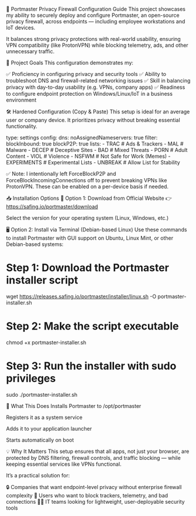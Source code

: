 🔧 Portmaster Privacy Firewall Configuration Guide
This project showcases my ability to securely deploy and configure Portmaster, an open-source privacy firewall, across endpoints — including employee workstations and IoT devices.

It balances strong privacy protections with real-world usability, ensuring VPN compatibility (like ProtonVPN) while blocking telemetry, ads, and other unnecessary traffic.

🎯 Project Goals
This configuration demonstrates my:

✅ Proficiency in configuring privacy and security tools
✅ Ability to troubleshoot DNS and firewall-related networking issues
✅ Skill in balancing privacy with day-to-day usability (e.g. VPNs, company apps)
✅ Readiness to configure endpoint protection on Windows/Linux/IoT in a business environment

🛠️ Hardened Configuration (Copy & Paste)
This setup is ideal for an average user or company device. It prioritizes privacy without breaking essential functionality.

type: settings
config:
    dns:
        noAssignedNameservers: true
    filter:
        blockInbound: true
        blockP2P: true
        lists:
            - TRAC        # Ads & Trackers
            - MAL         # Malware
            - DECEP       # Deceptive Sites
            - BAD         # Mixed Threats
            - PORN        # Adult Content
            - VIOL        # Violence
            - NSFWM       # Not Safe for Work (Memes)
            - EXPERIMENTS # Experimental Lists
            - UNBREAK     # Allow List for Stability


✅ Note: I intentionally left ForceBlockP2P and ForceBlockIncomingConnections off to prevent breaking VPNs like ProtonVPN. These can be enabled on a per-device basis if needed.

📥 Installation Options
🔗 Option 1: Download from Official Website
👉 https://safing.io/portmaster/download

Select the version for your operating system (Linux, Windows, etc.)

🖥️ Option 2: Install via Terminal (Debian-based Linux)
Use these commands to install Portmaster with GUI support on Ubuntu, Linux Mint, or other Debian-based systems:
# Step 1: Download the Portmaster installer script

wget https://releases.safing.io/portmaster/installer/linux.sh -O portmaster-installer.sh
# Step 2: Make the script executable
chmod +x portmaster-installer.sh

# Step 3: Run the installer with sudo privileges
sudo ./portmaster-installer.sh


🧪 What This Does
Installs Portmaster to /opt/portmaster

Registers it as a system service

Adds it to your application launcher

Starts automatically on boot

💡 Why It Matters
This setup ensures that all apps, not just your browser, are protected by DNS filtering, firewall controls, and traffic blocking — while keeping essential services like VPNs functional.

It’s a practical solution for:

🔒 Companies that want endpoint-level privacy without enterprise firewall complexity
📡 Users who want to block trackers, telemetry, and bad connections
🧑‍💻 IT teams looking for lightweight, user-deployable security tools



